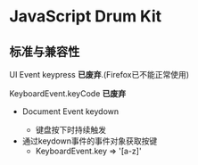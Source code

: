 # JavaScript Drum Kit

## 标准与兼容性

UI Event keypress **已废弃**.(Firefox已不能正常使用)

KeyboardEvent.keyCode **已废弃**

- Document Event keydown<UI Event>
  - 键盘按下时持续触发
- 通过keydown事件的事件对象获取按键
  - KeyboardEvent.key => '[a-z]'